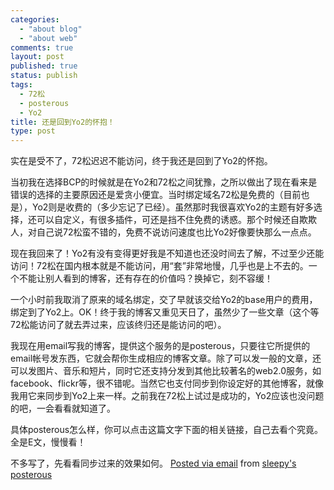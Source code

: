 ```yaml
--- 
categories: 
  - "about blog"
  - "about web"
comments: true
layout: post
published: true
status: publish
tags: 
  - 72松
  - posterous
  - Yo2
title: 还是回到Yo2的怀抱！
type: post
---
```

实在是受不了，72松迟迟不能访问，终于我还是回到了Yo2的怀抱。

当初我在选择BCP的时候就是在Yo2和72松之间犹豫，之所以做出了现在看来是错误的选择的主要原因还是爱贪小便宜。当时绑定域名72松是免费的（目前也是），Yo2则是收费的（多少忘记了已经）。虽然那时我很喜欢Yo2的主题有好多选择，还可以自定义，有很多插件，可还是挡不住免费的诱惑。那个时候还自欺欺人，对自己说72松蛮不错的，免费不说访问速度也比Yo2好像要快那么一点点。
<!--more-->
现在我回来了！Yo2有没有变得更好我是不知道也还没时间去了解，不过至少还能访问！72松在国内根本就是不能访问，用“套”非常地慢，几乎也是上不去的。一个不能让别人看到的博客，还有存在的价值吗？换掉它，刻不容缓！

一个小时前我取消了原来的域名绑定，交了早就该交给Yo2的base用户的费用，绑定到了Yo2上。OK！终于我的博客又重见天日了，虽然少了一些文章（这个等72松能访问了就去弄过来，应该终归还是能访问的吧）。

我现在用email写我的博客，提供这个服务的是posterous，只要往它所提供的email帐号发东西，它就会帮你生成相应的博客文章。除了可以发一般的文章，还可以发图片、音乐和短片，同时它还支持分发到其他比较著名的web2.0服务，如facebook、flickr等，很不错呢。当然它也支付同步到你设定好的其他博客，就像我用它来同步到Yo2上来一样。之前我在72松上试过是成功的，Yo2应该也没问题的吧，一会看看就知道了。

具体posterous怎么样，你可以点击这篇文字下面的相关链接，自己去看个究竟。全是E文，慢慢看！

不多写了，先看看同步过来的效果如何。
<a href="http://posterous.com">Posted via email</a> from <a href="http://sleepy.posterous.com/yo2">sleepy's posterous</a>
